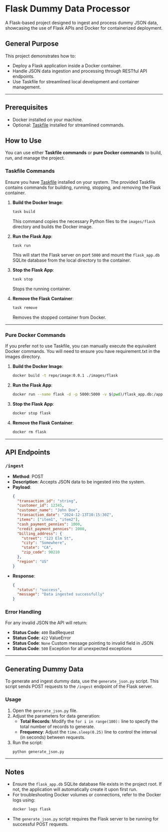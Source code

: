 # Flask Dummy Data Processor

A Flask-based project designed to ingest and process dummy JSON data, showcasing the use of Flask APIs and Docker for containerized deployment.

## General Purpose

This project demonstrates how to:
- Deploy a Flask application inside a Docker container.
- Handle JSON data ingestion and processing through RESTful API endpoints.
- Use Taskfile for streamlined local development and container management.

---

## Prerequisites
- Docker installed on your machine.
- Optional: [Taskfile](https://taskfile.dev/) installed for streamlined commands.


## How to Use

You can use either **Taskfile commands** or **pure Docker commands** to build, run, and manage the project.

### Taskfile Commands

Ensure you have [Taskfile](https://taskfile.dev/) installed on your system. The provided Taskfile contains commands for building, running, stopping, and removing the Flask container.

1. **Build the Docker Image**:
   ```bash
   task build
   ```
   This command copies the necessary Python files to the `images/flask` directory and builds the Docker image.

2. **Run the Flask App**:
   ```bash
   task run
   ```
   This will start the Flask server on port `5000` and mount the `flask_app.db` SQLite database from the local directory to the container.

3. **Stop the Flask App**:
   ```bash
   task stop
   ```
   Stops the running container.

4. **Remove the Flask Container**:
   ```bash
   task remove
   ```
   Removes the stopped container from Docker.

---

### Pure Docker Commands

If you prefer not to use Taskfile, you can manually execute the equivalent Docker commands.
You will need to ensure you have requirement.txt in the images directory.

1. **Build the Docker Image**:
   ```bash
   docker build -t repo/image:0.0.1 ./images/flask
   ```

2. **Run the Flask App**:
   ```bash
   docker run --name flask -d -p 5000:5000 -v $(pwd)/flask_app.db:/app/flask_app.db repo/image:0.0.1
   ```

3. **Stop the Flask App**:
   ```bash
   docker stop flask
   ```

4. **Remove the Flask Container**:
   ```bash
   docker rm flask
   ```

---

## API Endpoints

### `/ingest`
- **Method**: POST
- **Description**: Accepts JSON data to be ingested into the system.
- **Payload**:
  ```json
  {
    "transaction_id": "string",
    "customer_id": 12345,
    "customer_name": "John Doe",
    "transaction_date": "2024-12-13T10:15:30Z",
    "items": ["item1", "item2"],
    "cash_payment_pennies": 1000,
    "credit_payment_pennies": 2000,
    "billing_address": {
      "street": "123 Elm St",
      "city": "Somewhere",
      "state": "CA",
      "zip_code": 90210
    },
    "region": "US"
  }
  ```
- **Response**:
  ```json
  {
    "status": "success",
    "message": "Data ingested successfully"
  }
  ```

### Error Handling
For any invalid JSON the API will return:
- **Status Code**: `400` BadRequest
- **Status Code**: `422` ValueError
- **Status Code**: `None` Custom message pointing to invalid field in JSON
- **Status Code**: `500` Exception for all unexpected exceptions

---

## Generating Dummy Data

To generate and ingest dummy data, use the `generate_json.py` script. This script sends POST requests to the `/ingest` endpoint of the Flask server.

### Usage
1. Open the `generate_json.py` file.
2. Adjust the parameters for data generation:
   - **Total Records**: Modify the `for i in range(100):` line to specify the total number of records to generate.
   - **Frequency**: Adjust the `time.sleep(0.25)` line to control the interval (in seconds) between requests.
3. Run the script:
   ```bash
   python generate_json.py
   ```

---

## Notes
- Ensure the `flask_app.db` SQLite database file exists in the project root. If not, the application will automatically create it upon first run.
- For troubleshooting Docker volumes or connections, refer to the Docker logs using:
  ```bash
  docker logs flask
  ```
- The `generate_json.py` script requires the Flask server to be running for successful POST requests.

